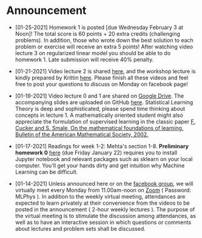 # Announcement
* [01-25-2021] Homework 1 is posted [due Wednesday February 3 at Noon]! The total score is 60 points + 20 extra credits (challenging problems). In addition, those who wrote down the best solution to each problem or exercise will receive an extra 5 points! After watching video lecture 3 on regularized linear model you should be able to do homework 1.  Late submission will receive 40% penalty.

* [01-21-2021] Video lecture 2 is shared [here](https://drive.google.com/drive/folders/1urRjPvKjLZU3QgEDolsQIoC2gssWHB3j?usp=sharing), and the workshop lecture is kindly prepared by Krittin [here](https://drive.google.com/drive/folders/1D72xllKe4zZxsA72R7srdMr6NTIt2xgx?usp=sharing). Please finish all these videos and feel free to post your questions to discuss on Monday on facebook page! 

* [01-19-2021] Video lecture 0 and 1 are shared on [Google Drive](https://drive.google.com/drive/folders/1urRjPvKjLZU3QgEDolsQIoC2gssWHB3j?usp=sharing). The accompanying slides are uploaded on GitHub [here](https://github.com/TChotibut/ml-for-physical-scientists/tree/main/Lecture%20Notes). Statistical Learning Theory is deep and sophisticated, please spend time thinking about concepts in lecture 1. A mathematically oriented student might also appreciate the formulation of supervised learning in the classic paper [F. Cucker and S. Smale, On the mathematical foundations of learning, Bulletin of the American Mathematical Society, 2002.](https://github.com/TChotibut/ml-for-physical-scientists/blob/main/Reading%20Materials/Week1_Cucker_Smale_Mathematical%20Foundations%20of%20Learning.pdf)

* [01-17-2021] Readings for week 1-2: Mehta's section 1-8.  **Preliminary homework 0** [here](https://github.com/sinonkt/ml-for-physical-scientists/blob/main/Homework/HW0_ML%20can%20be%20difficult.ipynb) (due Friday January 22) requires you to install Jupyter notebook and relevant packages such as sklearn on your local computer.  You'll get your hands dirty and get intuition why Machine Learning can be difficult. 

* [01-14-2021] Unless announced here or on the [facebook group](https://www.facebook.com/groups/1033694817095022), we will virtually meet every Monday from 11.00am-noon on [Zoom](https://chula.zoom.us/j/5943943895?pwd=dmpxc3NBMXFPam1FeGtTY2tsdm95UT09) ( Password: MLPhys ). In addition to the weekly virtual meeting, attendances are expected to learn privately at their convenience from the videos to be posted in the announcement ( 2-hour weekly lectures ). The purpose of the virtual meeting is to stimulate the discussion among attendances, as well as to have an interactive session in which questions or comments about lectures and problem sets shall be discussed.
